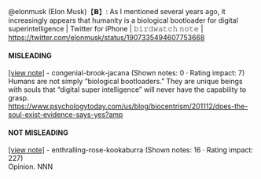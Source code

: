 @elonmusk (Elon Musk)【𝗕】: As I mentioned several years ago, it increasingly appears that humanity is a biological bootloader for digital superintelligence | Twitter for iPhone | 𝚋𝚒𝚛𝚍𝚠𝚊𝚝𝚌𝚑 𝚗𝚘𝚝𝚎 | https://twitter.com/elonmusk/status/1907335494607753668

#### MISLEADING

[[view note]](https://x.com/i/birdwatch/n/1907463691626279340) - congenial-brook-jacana (Shown notes: 0 · Rating impact: 7)\
Humans are not simply “biological bootloaders.” They are unique beings with souls that “digital super intelligence” will never have the capability to grasp. https://www.psychologytoday.com/us/blog/biocentrism/201112/does-the-soul-exist-evidence-says-yes?amp

#### NOT MISLEADING

[[view note]](https://x.com/i/birdwatch/n/1907469912060137644) - enthralling-rose-kookaburra (Shown notes: 16 · Rating impact: 227)\
Opinion. NNN
